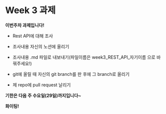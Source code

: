 # Week 3 과제

**이번주차 과제입니다!**

* Rest API에 대해 조사

* 조사내용 자신의 노션에 올리기

* 조사내용 .md 파일로 내보내기(파일이름은 week3_REST_API_자기이름 으로 바꿔주세요!)

* git에 올릴 때 자신의 git branch를 판 후에 그 branch로 올리기

* 제 repo에 pull request 날리기

**기한은 다음 주 수요일(29일)까지입니다~**

**화이팅!**

